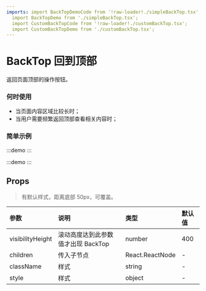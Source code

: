 ```yaml
---
imports: import BackTopDemoCode from '!raw-loader!./simpleBackTop.tsx';
  import BackTopDemo from './simpleBackTop.tsx';
  import CustomBackTopCode from '!raw-loader!./customBackTop.tsx';
  import CustomBackTopDemo from './customBackTop.tsx';
---
```


# BackTop 回到顶部

返回页面顶部的操作按钮。

### 何时使用

* 当页面内容区域比较长时；
* 当用户需要频繁返回顶部查看相关内容时；

### 简单示例

:::demo
<Block code={BackTopDemoCode} des="最简单的用法">
<BackTopDemo />
</Block>
:::

:::demo
<Block code={CustomBackTopCode} des="自定义样式">
<CustomBackTopDemo />
</Block>
:::

## Props

> 有默认样式，距离底部 50px，可覆盖。

| 参数             | 说明                               | 类型            | 默认值 |
| :--------------- | :--------------------------------- | :-------------- | :----- |
| visibilityHeight | 滚动高度达到此参数值才出现 BackTop | number          | 400    |
| children         | 传入子节点                         | React.ReactNode | -      |
| className        | 样式                               | string          | -      |
| style            | 样式                               | object          | -      |
